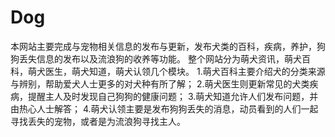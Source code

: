 # Dog
本网站主要完成与宠物相关信息的发布与更新，发布犬类的百科，疾病，养护，狗狗丢失信息的发布以及流浪狗的收养等功能。 
整个网站分为萌犬资讯，萌犬百科，萌犬医生，萌犬知道，萌犬认领几个模块。
1.萌犬百科主要介绍犬的分类来源与辨别，帮助爱犬人士更多的对犬种有所了解；
2.萌犬医生则更新常见的犬类疾病，提醒主人及时发现自己狗狗的健康问题；
3.萌犬知道允许人们发布问题，并由热心人士解答；
4.萌犬认领主要是发布狗狗丢失的消息，动员看到的人们一起寻找丢失的宠物，或者是为流浪狗寻找主人。
